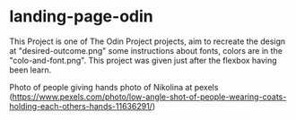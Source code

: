 # landing-page-odin
This Project is one of The Odin Project projects, aim to recreate the design at "desired-outcome.png" some instructions about fonts, colors are in the "colo-and-font.png". This project was given just after the flexbox having been learn. 

Photo of people giving hands photo of Nikolina at pexels (https://www.pexels.com/photo/low-angle-shot-of-people-wearing-coats-holding-each-others-hands-11636291/)